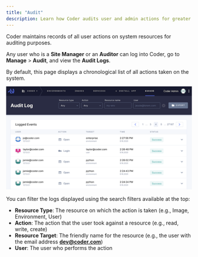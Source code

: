 ```yaml
---
title: "Audit"
description: Learn how Coder audits user and admin actions for greater traceability. 
---
```


Coder maintains records of all user actions on system resources for auditing
purposes.

Any user who is a **Site Manager** or an **Auditor** can log into Coder, go to
**Manage** > **Audit**, and view the **Audit Logs**.

By default, this page displays a chronological list of all actions taken on the
system.

![Audit Logs](../assets/audit-log.png)

You can filter the logs displayed using the search filters available at the top:

- **Resource Type**: The resource on which the action is taken (e.g., Image,
  Environment, User)
- **Action**: The action that the user took against a resource (e.g., read,
  write, create)
- **Resource Target**: The friendly name for the resource (e.g., the user with
  the email address **dev@coder.com**)
- **User**: The user who performs the action
